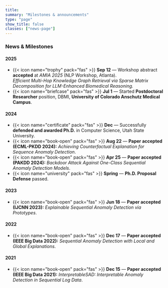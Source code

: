 ```yaml
---
title: 
summary: "Milestones & announcements"
type: "page"
show_title: false
classes: ["news-page"]
---
```


### News & Milestones

#### 2025
- {{< icon name="trophy" pack="fas" >}} **Sep 12** — Workshop abstract **accepted** at *AMIA 2025* (NLP Workshop, Atlanta).  
  *Efficient Multi-Hop Knowledge Graph Retrieval via Sparse Matrix Decomposition for LLM-Enhanced Biomedical Reasoning.*
- {{< icon name="briefcase" pack="fas" >}} **Jul 1** — Started **Postdoctoral Researcher** position, DBMI, **University of Colorado Anschutz Medical Campus**.

#### 2024
- {{< icon name="certificate" pack="fas" >}} **Dec** — Successfully **defended and awarded Ph.D.** in Computer Science, Utah State University.
- {{< icon name="book-open" pack="fas" >}} **Aug 22** — **Paper accepted (ECML-PKDD 2024):** *Achieving Counterfactual Explanation for Sequence Anomaly Detection*.
- {{< icon name="book-open" pack="fas" >}} **Apr 25** — **Paper accepted (PAKDD 2024):** *Backdoor Attack Against One-Class Sequential Anomaly Detection Models*.
- {{< icon name="university" pack="fas" >}} **Spring** — **Ph.D. Proposal Defense** passed.

#### 2023
- {{< icon name="book-open" pack="fas" >}} **Jun 18** — **Paper accepted (IJCNN 2023):** *Explainable Sequential Anomaly Detection via Prototypes*.

#### 2022
- {{< icon name="book-open" pack="fas" >}} **Dec 17** — **Paper accepted (IEEE Big Data 2022):** *Sequential Anomaly Detection with Local and Global Explanations*.

#### 2021
- {{< icon name="book-open" pack="fas" >}} **Dec 15** — **Paper accepted (IEEE Big Data 2021):** *InterpretableSAD: Interpretable Anomaly Detection in Sequential Log Data*.
